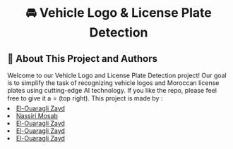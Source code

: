 <div align="center">
  <h1 id="top" align="center"> 🚘 Vehicle Logo & License Plate Detection</h1></div>

<h2 id="about-the-repository-and-author"> 👋 About This Project and Authors</h2>
Welcome to our Vehicle Logo and License Plate Detection project!  Our goal is to simplify the task of recognizing vehicle logos and Moroccan license plates using cutting-edge AI technology. If you like the repo, please feel free to give it a ⭐ (top right).
This project is made by :
<li><a href="https://github.com/zayd8890">El-Ouaragli Zayd</a></li>
<li><a href="https://github.com/MS3B09">Nassiri Mosab</a></li>
<li><a href="https://github.com/zayd8890">El-Ouaragli Zayd</a></li>
<li><a href="https://github.com/zayd8890">El-Ouaragli Zayd</a></li>
<li><a href="https://github.com/zayd8890">El-Ouaragli Zayd</a></li>




